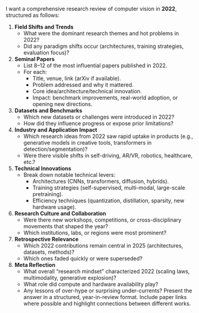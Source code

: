 I want a comprehensive research review of computer vision in **2022**, structured as follows:

1. **Field Shifts and Trends**    
    - What were the dominant research themes and hot problems in 2022?
    - Did any paradigm shifts occur (architectures, training strategies, evaluation focus)?
2. **Seminal Papers**
    - List 8–12 of the most influential papers published in 2022.
    - For each:
        - Title, venue, link (arXiv if available).
        - Problem addressed and why it mattered.
        - Core idea/architecture/technical innovation.
        - Impact: benchmark improvements, real-world adoption, or opening new directions.
3. **Datasets and Benchmarks**
    - Which new datasets or challenges were introduced in 2022?
    - How did they influence progress or expose prior limitations?
4. **Industry and Application Impact**
    - Which research ideas from 2022 saw rapid uptake in products (e.g., generative models in creative tools, transformers in detection/segmentation)?
    - Were there visible shifts in self-driving, AR/VR, robotics, healthcare, etc.?
5. **Technical Innovations**
    - Break down notable technical levers:
        - Architectures (CNNs, transformers, diffusion, hybrids).
        - Training strategies (self-supervised, multi-modal, large-scale pretraining).
        - Efficiency techniques (quantization, distillation, sparsity, new hardware usage).
6. **Research Culture and Collaboration**
    - Were there new workshops, competitions, or cross-disciplinary movements that shaped the year?
    - Which institutions, labs, or regions were most prominent?
7. **Retrospective Relevance**
    - Which 2022 contributions remain central in 2025 (architectures, datasets, methods)?
    - Which ones faded quickly or were superseded?
8. **Meta Reflection**
    - What overall “research mindset” characterized 2022 (scaling laws, multimodality, generative explosion)?
    - What role did compute and hardware availability play?
    - Any lessons of over-hype or surprising under-currents?
Present the answer in a structured, year-in-review format. Include paper links where possible and highlight connections between different works.